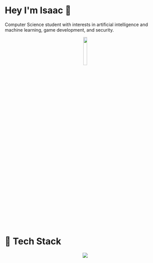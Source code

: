 <!--

!todo finish laura's website | c-eng-c project | chrome extension

**Friendly-Neighborhood-Programmer/Friendly-Neighborhood-Programmer** is a ✨ _special_ ✨ repository because its `README.md` (this file) appears on your GitHub profile.
Here are some ideas to get you started:
- 🔭 I’m currently working on ...
- 🌱 I’m currently learning ...
- 👯 I’m looking to collaborate on ...
- 🤔 I’m looking for help with ...
- 💬 Ask me about ...
- 📫 How to reach me: ...
- 😄 Pronouns: ...
- ⚡ Fun fact: ...
-->

# Hey I'm Isaac 👋
<p>
  Computer Science student with interests in artificial intelligence and machine learning, game development, and security.
</p>

<p align="center">
  <a href= "https://sakurademon.itch.io/" target="_blank"><img src="https://static.itch.io/images/badge-color.svg" width="15%"/></a>
</p>

# 🧰 Tech Stack
<p align="center">
  <img src="https://skillicons.dev/icons?i=java,c,cpp,python,js,html,css,rust,pug,latex,godot,lua,cs,git,github,nodejs,express,mongodb,openstack,vscode,visualstudio,idea,unity,unreal,linux,discord,ps,ai,ae,blender&perline=10">
</br>
</br>
<!-- add back top used languages later -->
<!--   <img src="https://github-readme-stats.vercel.app/api/top-langs/?username=Friendly-Neighborhood-Programmer&theme=dark&hide_border=false&include_all_commits=false&count_private=false&layout=compact">
</p> -->

<!-- # Projects
[![Readme Card](https://github-readme-stats.vercel.app/api/pin/?username=1501-Intro-To-Game-Design&repo=1501-final-project-2022-the-team-that-is-going-to-kill-thanos
)](https://github.com/1501-Intro-To-Game-Design/1501-final-project-2022-the-team-that-is-going-to-kill-thanos)
[![Readme Card](https://github-readme-stats.vercel.app/api/pin/?username=BruteYapper&repo=Coastal_Hacks_Projects)](https://github.com/BruteYapper/Coastal_Hacks_Projects) -->
